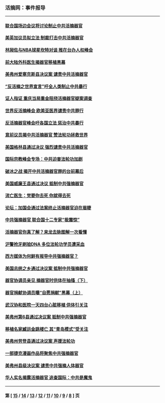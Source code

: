 ### 活摘网：事件报导
---
#### [联合国场边会议将讨论制止中共活摘器官](../../pages/nf5877/n13656361.md?04010430) 
#### [美英加议员拟立法 制裁打击中共活摘器官](../../pages/nf5877/n13430251.md?04010430) 
#### [林昶佐与NBA球星坎特对谈 推在台办人权峰会](../../pages/nf5877/n13414467.md?04010430) 
#### [前大陆外科医生揭器官移植黑幕](../../pages/nf5877/n13401416.md?04010430) 
#### [美弗州爱塞克斯县决议案 谴责中共活摘器官](../../pages/nf5877/n13320919.md?04010430) 
#### [“反活摘之世界宣言”吁全人类制止中共暴行](../../pages/nf5877/n13259730.md?04010430) 
#### [证人指证 重庆当局重金阻挠活摘器官疑案调查](../../pages/nf5877/n13259127.md?04010430) 
#### [世界反活摘峰会 欧美亚医界谴责中共罪行](../../pages/nf5877/n13253550.md?04010430) 
#### [反活摘器官峰会吁各国立法 惩治中共暴行](../../pages/nf5877/n13245052.md?04010430) 
#### [意前议员揭中共活摘器官 赞法轮功拯救世界](../../pages/nf5877/n13203445.md?04010430) 
#### [美国格林县通过决议 强烈谴责中共活摘器官](../../pages/nf5877/n13119367.md?04010430) 
#### [国际宗教峰会专场：中共迫害法轮功加剧](../../pages/nf5877/n13088279.md?04010430) 
#### [破冰之战 揭开中共活摘器官罪的台前幕后](../../pages/nf5877/n13082457.md?04010430) 
#### [美国威廉王县通过决议 抵制中共强摘器官](../../pages/nf5877/n13056521.md?04010430) 
#### [流亡医生：党要你去死 你就得去死](../../pages/nf5877/n13052835.md?04010430) 
#### [论坛：加国会通过法案终止活摘器官迫在眉睫](../../pages/nf5877/n13029839.md?04010430) 
#### [中共强摘器官 联合国十二专家“极震惊”](../../pages/nf5877/n13024313.md?04010430) 
#### [活摘器官你真了解？来龙去脉图解一次看懂](../../pages/nf5877/n13013820.md?04010430) 
#### [沪警抢牙刷验DNA 多位法轮功学员遭采血](../../pages/nf5877/n12969218.md?04010430) 
#### [西方媒体为何鲜有报导中共强摘器官？](../../pages/nf5877/n12932034.md?04010430) 
#### [美国总统之乡通过决议案 抵制中共强摘器官](../../pages/nf5877/n12908242.md?04010430) 
#### [器官协调员亲见 摘器官时供体在抽搐（下）](../../pages/nf5877/n12898622.md?04010430) 
#### [器官捐献协调员曝“自愿捐献”黑幕（上）](../../pages/nf5877/n12878830.md?04010430) 
#### [武汉协和医院一天四台心脏移植 供体引关注](../../pages/nf5877/n12863175.md?04010430) 
#### [美弗州第6县通过决议案 抵制中共强摘器官](../../pages/nf5877/n12805218.md?04010430) 
#### [移植名家臧运金跳楼亡 其“青岛模式”受关注](../../pages/nf5877/n12803746.md?04010430) 
#### [美弗州劳登县通过决议案 声援法轮功](../../pages/nf5877/n12785715.md?04010430) 
#### [一部捷克漫画作品将聚焦中共强摘器官](../../pages/nf5877/n12785954.md?04010430) 
#### [美弗州县级决议案 谴责中共强摘人体器官](../../pages/nf5877/n12721290.md?04010430) 
#### [华人实名揭露活摘器官 追查国际：中共是魔鬼](../../pages/nf5877/n12691724.md?04010430) 

---
#### 第 [ [15](./15.md?04010430) / [14](./14.md?04010430) / [13](./13.md?04010430) / [12](./12.md?04010430) / [11](./11.md?04010430) / [10](./10.md?04010430) / [9](./9.md?04010430) / [8](./8.md?04010430) ] 页
